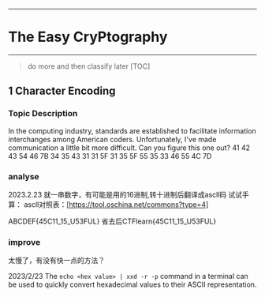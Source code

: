 ___
# The Easy CryPtography
___
> do more and then classify later
[TOC]
## 1 Character Encoding
### Topic Description
  In the computing industry, standards are established to facilitate information interchanges among American coders. Unfortunately, I've made communication a little bit more difficult. Can you figure this one out? 41 42 43 54 46 7B 34 35 43 31 31 5F 31 35 5F 55 35 33 46 55 4C 7D

### analyse
2023.2.23
就一串数字，有可能是用的16进制,转十进制后翻译成ascll码
试试手算：
    ascll对照表：[https://tool.oschina.net/commons?type=4]

ABCDEF{45C11_15_U53FUL}
省去后CTFlearn{45C11_15_U53FUL}

### improve 
太慢了，有没有快一点的方法？

2023/2/23
The `echo <hex value> | xxd -r -p` command in a terminal can be used to quickly convert hexadecimal values to their ASCII representation.
